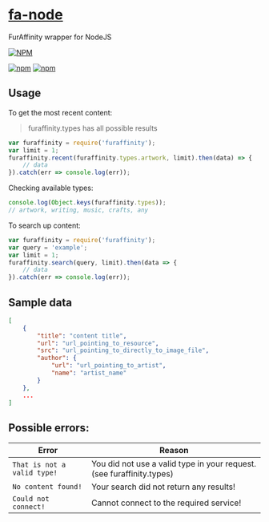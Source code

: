 # [fa-node](https://github.com/mcrocks999/fa-node)
FurAffinity wrapper for NodeJS

[![NPM](https://nodei.co/npm/furaffinity.png)](https://nodei.co/npm/furaffinity/)

[![npm](https://img.shields.io/npm/v/npm.svg)](https://www.npmjs.com/package/furaffinity) [![npm](https://img.shields.io/npm/dt/furaffinity.svg)](https://www.npmjs.com/package/furaffinity)

## Usage

To get the most recent content:

> furaffinity.types has all possible results

```javascript
var furaffinity = require('furaffinity');
var limit = 1;
furaffinity.recent(furaffinity.types.artwork, limit).then(data) => {
	// data
}).catch(err => console.log(err));
```

Checking available types:

```javascript
console.log(Object.keys(furaffinity.types));
// artwork, writing, music, crafts, any
```

To search up content:
```javascript
var furaffinity = require('furaffinity');
var query = 'example';
var limit = 1;
furaffinity.search(query, limit).then(data => {
	// data
}).catch(err => console.log(err));
```

## Sample data

```json
[
	{
		"title": "content title",
		"url": "url_pointing_to_resource",
		"src": "url_pointing_to_directly_to_image_file",
		"author": {
			"url": "url_pointing_to_artist",
			"name": "artist_name"
		}
	},
	...
]
```

## Possible errors:

Error | Reason
--- | ---
`That is not a valid type!` | You did not use a valid type in your request. (see furaffinity.types)
`No content found!` | Your search did not return any results!
`Could not connect!` | Cannot connect to the required service!
